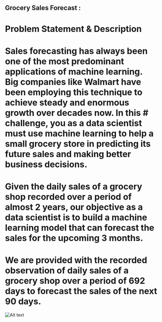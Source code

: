 ## Grocery Sales Forecast :
# Problem Statement & Description
# Sales forecasting has always been one of the most predominant applications of machine learning. Big companies like Walmart have been employing this technique to achieve steady and enormous growth over decades now. In this # challenge, you as a data scientist must use machine learning to help a small grocery store in predicting its future sales and making better business decisions.

# Given the daily sales of a grocery shop recorded over a period of almost 2 years, our objective as a data scientist is to build a machine learning model that can forecast the sales for the upcoming 3 months.

# We are provided with the recorded observation of daily sales of a grocery shop over a period of 692 days to forecast the sales of the next 90 days.

![Alt text](Sales-forecast-1.jpeg)
